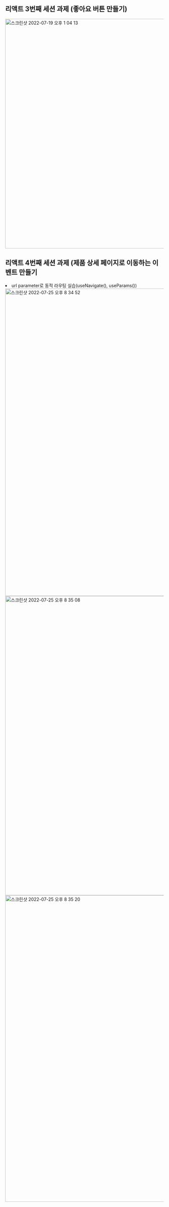 ## 리액트 3번째 세션 과제 (좋아요 버튼 만들기)
<img width="728" alt="스크린샷 2022-07-19 오후 1 04 13" src="https://user-images.githubusercontent.com/101720703/179667658-8e8c6f5f-fdd5-41ff-86f7-6c69a55484fd.png">

## 리액트 4번째 세션 과제 (제품 상세 페이지로 이동하는 이벤트 만들기
<li> url parameter로 동적 라우팅 실습(useNavigate(), useParams()) </li>

<img width="975" alt="스크린샷 2022-07-25 오후 8 34 52" src="https://user-images.githubusercontent.com/101720703/180771011-9e55db3e-ef96-4aa5-b8f5-4d3f74e157d9.png">

<img width="949" alt="스크린샷 2022-07-25 오후 8 35 08" src="https://user-images.githubusercontent.com/101720703/180771055-ef637aa0-737b-4e8d-b6d7-02f417054254.png">
<img width="972" alt="스크린샷 2022-07-25 오후 8 35 20" src="https://user-images.githubusercontent.com/101720703/180771093-e4fc2b25-26a2-47f9-b0f3-f7549588b2cd.png">
